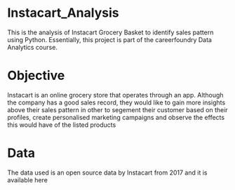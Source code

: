 # Instacart_Analysis
This is the analysis of Instacart Grocery Basket to identify sales pattern using Python. Essentially, this project is part of the careerfoundry Data Analytics course.
# Objective
Instacart is an online grocery store that operates through an app. Although the company has a good sales record, they would like to gain more insights above their sales pattern in other to segement their customer based on their profiles, create personalised marketing campaigns and observe the effects this would have of the listed products 
# Data
The data used is an open source data by Instacart from 2017 and it is available here
